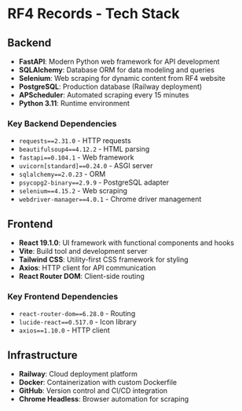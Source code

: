 # RF4 Records - Tech Stack

## Backend
- **FastAPI**: Modern Python web framework for API development
- **SQLAlchemy**: Database ORM for data modeling and queries
- **Selenium**: Web scraping for dynamic content from RF4 website
- **PostgreSQL**: Production database (Railway deployment)
- **APScheduler**: Automated scraping every 15 minutes
- **Python 3.11**: Runtime environment

### Key Backend Dependencies
- `requests==2.31.0` - HTTP requests
- `beautifulsoup4==4.12.2` - HTML parsing
- `fastapi==0.104.1` - Web framework
- `uvicorn[standard]==0.24.0` - ASGI server
- `sqlalchemy==2.0.23` - ORM
- `psycopg2-binary==2.9.9` - PostgreSQL adapter
- `selenium==4.15.2` - Web scraping
- `webdriver-manager==4.0.1` - Chrome driver management

## Frontend
- **React 19.1.0**: UI framework with functional components and hooks
- **Vite**: Build tool and development server
- **Tailwind CSS**: Utility-first CSS framework for styling
- **Axios**: HTTP client for API communication
- **React Router DOM**: Client-side routing

### Key Frontend Dependencies
- `react-router-dom==6.28.0` - Routing
- `lucide-react==0.517.0` - Icon library
- `axios==1.10.0` - HTTP client

## Infrastructure
- **Railway**: Cloud deployment platform
- **Docker**: Containerization with custom Dockerfile
- **GitHub**: Version control and CI/CD integration
- **Chrome Headless**: Browser automation for scraping